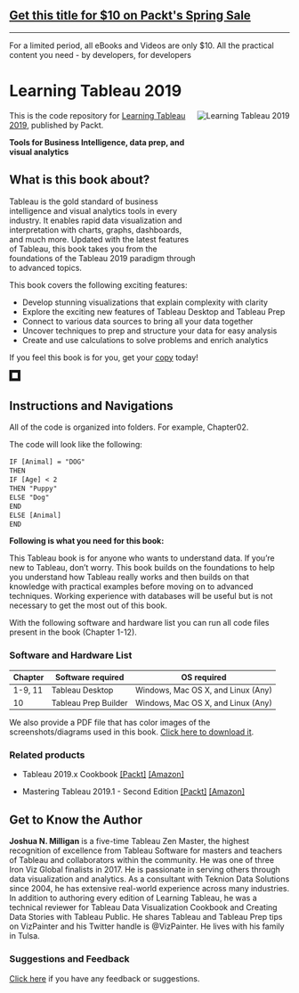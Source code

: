 ## [Get this title for $10 on Packt's Spring Sale](https://www.packt.com/B09562?utm_source=github&utm_medium=packt-github-repo&utm_campaign=spring_10_dollar_2022)
-----
For a limited period, all eBooks and Videos are only $10. All the practical content you need \- by developers, for developers

# Learning Tableau 2019

<a href="https://prod.packtpub.com/in/big-data-and-business-intelligence/learning-tableau-2019-third-edition?utm_source=github&utm_medium=repository&utm_campaign=9781788839525"><img src="https://prod.packtpub.com/media/catalog/product/cache/a22c7d190d97ca25f5f1089471ab8502/b/0/b09562_mockupcover.png" alt="Learning Tableau 2019" height="256px" align="right"></a>

This is the code repository for [Learning Tableau 2019](https://prod.packtpub.com/in/big-data-and-business-intelligence/learning-tableau-2019-third-edition?utm_source=github&utm_medium=repository&utm_campaign=9781788839525), published by Packt.

**Tools for Business Intelligence, data prep, and visual analytics**

## What is this book about?
Tableau is the gold standard of business intelligence and visual analytics tools in every industry. It enables rapid data visualization and interpretation with charts, graphs, dashboards, and much more. Updated with the latest features of Tableau, this book takes you from the foundations of the Tableau 2019 paradigm through to advanced topics.

This book covers the following exciting features: 
* Develop stunning visualizations that explain complexity with clarity
* Explore the exciting new features of Tableau Desktop and Tableau Prep
* Connect to various data sources to bring all your data together
* Uncover techniques to prep and structure your data for easy analysis
* Create and use calculations to solve problems and enrich analytics

If you feel this book is for you, get your [copy](https://www.amazon.com/dp/1788839528) today!

<a href="https://www.packtpub.com/?utm_source=github&utm_medium=banner&utm_campaign=GitHubBanner"><img src="https://raw.githubusercontent.com/PacktPublishing/GitHub/master/GitHub.png" alt="https://www.packtpub.com/" border="5" /></a>


## Instructions and Navigations
All of the code is organized into folders. For example, Chapter02.

The code will look like the following:
```
IF [Animal] = "DOG"
THEN
IF [Age] < 2
THEN "Puppy"
ELSE "Dog"
END
ELSE [Animal]
END
```

**Following is what you need for this book:**

This Tableau book is for anyone who wants to understand data. If you’re new to Tableau, don’t worry. This book builds on the foundations to help you understand how Tableau really works and then builds on that knowledge with practical examples before moving on to advanced techniques. Working experience with databases will be useful but is not necessary to get the most out of this book.	

With the following software and hardware list you can run all code files present in the book (Chapter 1-12).

### Software and Hardware List

| Chapter  | Software required                   | OS required                        |
| -------- | ------------------------------------| -----------------------------------|
|1-9, 11   | Tableau Desktop                     | Windows, Mac OS X, and Linux (Any) |
| 10       | Tableau Prep Builder            | Windows, Mac OS X, and Linux (Any) |

We also provide a PDF file that has color images of the screenshots/diagrams used in this book. [Click here to download it](https://www.packtpub.com/sites/default/files/downloads/9781788839525_ColorImages.pdf).


### Related products <Other books you may enjoy>
* Tableau 2019.x Cookbook [[Packt]](https://prod.packtpub.com/in/big-data-and-business-intelligence/tableau-2019x-cookbook?utm_source=github&utm_medium=repository&utm_campaign=9781789533385) [[Amazon]](https://www.amazon.com/dp/1789533384)

* Mastering Tableau 2019.1 - Second Edition [[Packt]](https://prod.packtpub.com/in/big-data-and-business-intelligence/mastering-tableau-20191-second-edition?utm_source=github&utm_medium=repository&utm_campaign=9781789533880) [[Amazon]](https://www.amazon.com/dp/1789533880)

## Get to Know the Author
**Joshua N. Milligan** is a five-time Tableau Zen Master, the highest recognition of excellence from Tableau Software for masters and teachers of Tableau and collaborators within the community. He was one of three Iron Viz Global finalists in 2017. He is passionate in serving others through data visualization and analytics. As a consultant with Teknion Data Solutions since 2004, he has extensive real-world experience across many industries. In addition to authoring every edition of Learning Tableau, he was a technical reviewer for Tableau Data Visualization Cookbook and Creating Data Stories with Tableau Public. He shares Tableau and Tableau Prep tips on VizPainter and his Twitter handle is @VizPainter. He lives with his family in Tulsa.	


### Suggestions and Feedback
[Click here](https://docs.google.com/forms/d/e/1FAIpQLSdy7dATC6QmEL81FIUuymZ0Wy9vH1jHkvpY57OiMeKGqib_Ow/viewform) if you have any feedback or suggestions.
